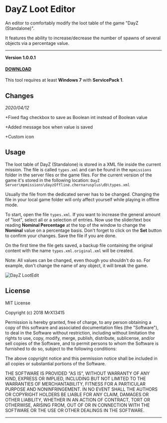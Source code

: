 

# DayZ Loot Editor


An editor to comfortably modify the loot table of the game "DayZ (Standalone)".

It features the ability to increase/decrease the number of spawns of several objects via a percentage value.


---


**Version 1.0.0.1**
#### **[DOWNLOAD](https://github.com/ultimateglue/DayZEditor/releases)**

This tool requires at least **Windows 7** with **ServicePack 1**.

## Changes

_2020/04/12_

+Fixed flag checkbox to save as Boolean int instead of Boolean value

+Added message box when value is saved

+Custom icon


## Usage


The loot table of DayZ (Standalone) is stored in a XML file inside the current mission.
The file is called `types.xml` and can be found in the `mpmissions` folder in the server files or the game files. For the current version of the game it's stored in the following location: 
`DayZ Server\mpmissions\dayzOffline.chernarusplus\db\types.xml`

Usually the file from the dedicated server has to be changed.
Changing the file in your local game folder will only affect yourself while playing in offline mode.

To start, open the file `types.xml`. 
If you want to increase the general amount of "loot", select all or a selection of entries.
Now use the slider/text box reading **Nominal Percentage** at the top of the window to change the **Nominal** value on a percentage basis.
Don't forget to click on the **Set** button to confirm your changes. Save the file if you are done.

On the first time the file gets saved, a backup file containing the original content with the name `types.xml.original.xml` will be created.

Note: All values can be changed, even though you shouldn't do so. For example, don't change the name of any object, it will break the game.

![DayZ LootEdit](dayzlootedit.png)



## License


MIT License

Copyright (c) 2018 MrX13415

Permission is hereby granted, free of charge, to any person obtaining a copy
of this software and associated documentation files (the "Software"), to deal
in the Software without restriction, including without limitation the rights
to use, copy, modify, merge, publish, distribute, sublicense, and/or sell
copies of the Software, and to permit persons to whom the Software is
furnished to do so, subject to the following conditions:

The above copyright notice and this permission notice shall be included in all
copies or substantial portions of the Software.

THE SOFTWARE IS PROVIDED "AS IS", WITHOUT WARRANTY OF ANY KIND, EXPRESS OR
IMPLIED, INCLUDING BUT NOT LIMITED TO THE WARRANTIES OF MERCHANTABILITY,
FITNESS FOR A PARTICULAR PURPOSE AND NONINFRINGEMENT. IN NO EVENT SHALL THE
AUTHORS OR COPYRIGHT HOLDERS BE LIABLE FOR ANY CLAIM, DAMAGES OR OTHER
LIABILITY, WHETHER IN AN ACTION OF CONTRACT, TORT OR OTHERWISE, ARISING FROM,
OUT OF OR IN CONNECTION WITH THE SOFTWARE OR THE USE OR OTHER DEALINGS IN THE
SOFTWARE.


---
